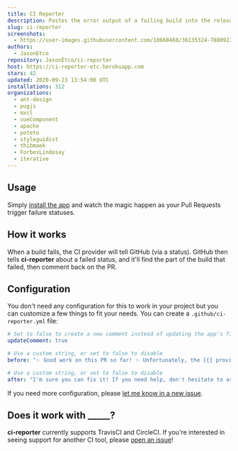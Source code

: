 ```yaml
---
title: CI Reporter
description: Pastes the error output of a failing build into the relevant PR.
slug: ci-reporter
screenshots:
  - https://user-images.githubusercontent.com/10660468/36135324-78809222-1058-11e8-99cd-6cc100971066.png
authors:
  - JasonEtco
repository: JasonEtco/ci-reporter
host: https://ci-reporter-etc.herokuapp.com
stars: 42
updated: 2020-09-23 13:54:00 UTC
installations: 312
organizations:
  - ant-design
  - pugjs
  - mxcl
  - vueComponent
  - apache
  - poteto
  - styleguidist
  - thibmaek
  - ForbesLindesay
  - iterative
---
```

## Usage

Simply [install the app](https://github.com/apps/ci-reporter) and watch the magic happen as your Pull Requests trigger failure statuses.

## How it works

When a build fails, the CI provider will tell GitHub (via a status). GitHub then tells **ci-reporter** about a failed status, and it'll find the part of the build that failed, then comment back on the PR.



## Configuration

You don't need any configuration for this to work in your project but you can customize a few things to fit your needs. You can create a `.github/ci-reporter.yml` file:

```yml
# Set to false to create a new comment instead of updating the app's first one
updateComment: true

# Use a custom string, or set to false to disable
before: "✨ Good work on this PR so far! ✨ Unfortunately, the [{{ provider }} build]({{ targetUrl }}) is failing as of {{ commit }}. Here's the output:"

# Use a custom string, or set to false to disable
after: "I'm sure you can fix it! If you need help, don't hesitate to ask a maintainer of the project!"
```

If you need more configuration, please [let me know in a new issue](https://github.com/JasonEtco/ci-reporter/issues/new?title=[Config]&body=Can%20you%20please%20add%20the%20___%20config%20option).



## Does it work with _____?

**ci-reporter** currently supports TravisCI and CircleCI. If you're interested in seeing support for another CI tool, please [open an issue](https://github.com/JasonEtco/ci-reporter/issues/new)!

